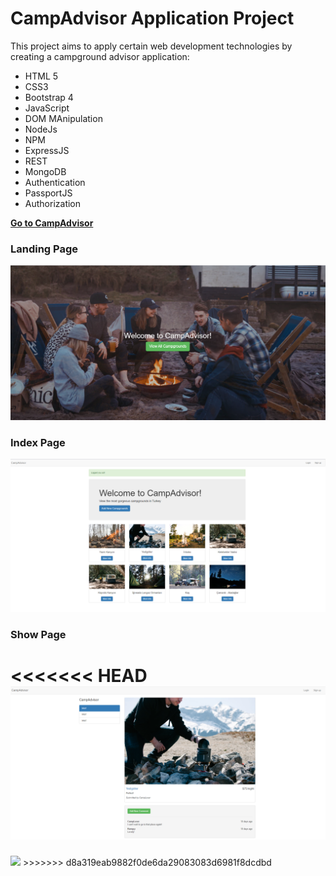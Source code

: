 <h1> CampAdvisor Application Project </h1> 


<p> This project aims to apply certain web development technologies by creating a campground advisor application:</p>

<ul> 
<li> HTML 5</li>
<li> CSS3</li>
<li> Bootstrap 4</li> 
<li> JavaScript</li> 
<li> DOM MAnipulation</li>  
<li> NodeJs</li>  
<li> NPM</li>  
<li> ExpressJS</li>  
<li> REST</li>  
<li> MongoDB</li>  
<li> Authentication</li>  
<li> PassportJS</li>  
<li> Authorization</li>  
</ul>


<a href="https://secure-reef-59695.herokuapp.com/" ><strong>Go to CampAdvisor</strong></a>


<h3> Landing Page </h3>

<img src="Capture1.PNG">


<h3> Index Page </h3>

<img src="Capture2.PNG">


<h3> Show Page </h3>

<<<<<<< HEAD
<img src="Capture3.PNG">
=======
<img src="/Captures/Capture3.png">
>>>>>>> d8a319eab9882f0de6da29083083d6981f8dcdbd
